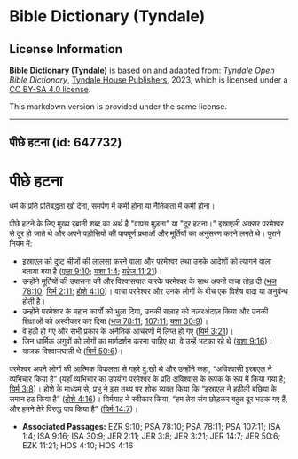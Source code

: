 # Bible Dictionary (Tyndale)

## License Information

**Bible Dictionary (Tyndale)** is based on and adapted from: _Tyndale Open Bible Dictionary_, [Tyndale House Publishers](https://tyndaleopenresources.com/), 2023, which is licensed under a [CC BY-SA 4.0 license](https://creativecommons.org/licenses/by-sa/4.0/legalcode.en).

This markdown version is provided under the same license.



--------------------------------

## पीछे हटना (id: 647732)

पीछे हटना
=========

धर्म के प्रति प्रतिबद्धता खो देना, समर्पण में कमी होना या नैतिकता में कमी होना।

पीछे हटने के लिए मुख्य इब्रानी शब्द का अर्थ है "वापस मुड़ना" या "दूर हटना।" इस्राएली अक्सर परमेश्वर से दूर हो जाते थे और अपने पड़ोसियों की पापपूर्ण प्रथाओं और मूर्तियों का अनुसरण करने लगते थे। पुराने नियम में:

* इस्राएल को दुष्ट चीजों की लालसा करने वाला और परमेश्वर तथा उनके आदेशों को त्यागने वाला बताया गया है ([एज्रा 9:10](https://ref.ly/Ezra9:10); [यशा 1:4](https://ref.ly/Isa1:4); [यहेज 11:21](https://ref.ly/Ezek11:21))।
* उन्होंने मूर्तियों की उपासना की और विश्वासघात करके परमेश्वर के साथ अपनी वाचा तोड़ दी ([भज 78:10](https://ref.ly/Ps78:10); [यिर्म 2:11](https://ref.ly/Jer2:11); [होशे 4:10](https://ref.ly/Hos4:10))। वाचा परमेश्वर और उनके लोगों के बीच एक विशेष वादा या अनुबंन्ध होती है।
* उन्होंने परमेश्वर के महान कार्यों को भुला दिया, उनकी सलाह को नज़रअंदाज़ किया और उनकी शिक्षाओं को अस्वीकार कर दिया ([भज 78:11](https://ref.ly/Ps78:11); [107:11](https://ref.ly/Ps107:11); [यशा 30:9](https://ref.ly/Isa30:9))।
* वे हठी हो गए और सभी प्रकार के अनैतिक आचरणों में लिप्त हो गए ([यिर्म 3:21](https://ref.ly/Jer3:21))।
* जिन धार्मिक अगुवों को लोगों का मार्गदर्शन करना चाहिए था, वे उन्हें भटका रहे थे ([यशा 9:16](https://ref.ly/Isa9:16))।
* याजक विश्वासघाती थे ([यिर्म 50:6](https://ref.ly/Jer50:6))।

परमेश्वर अपने लोगों की आत्मिक विफलता से गहरे दु:खी थे और उन्होंने कहा, “अविश्वासी इस्राएल ने व्यभिचार किया है” (यहाँ व्यभिचार का उपयोग परमेश्वर के प्रति अविश्वास के रूपक के रूप में किया गया है; [यिर्म 3:8](https://ref.ly/Jer3:8))। होशे के माध्यम से, प्रभु ने इस तथ्य पर शोक व्यक्त किया कि “इस्राएल ने हठीली बछिया के समान हठ किया है” ([होशे 4:16](https://ref.ly/Hos4:16))। यिर्मयाह ने स्वीकार किया, “हम तेरा संग छोड़कर बहुत दूर भटक गए हैं, और हमने तेरे विरुद्ध पाप किया है” ([यिर्म 14:7](https://ref.ly/Jer14:7))।

* **Associated Passages:** EZR 9:10; PSA 78:10; PSA 78:11; PSA 107:11; ISA 1:4; ISA 9:16; ISA 30:9; JER 2:11; JER 3:8; JER 3:21; JER 14:7; JER 50:6; EZK 11:21; HOS 4:10; HOS 4:16

